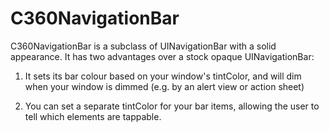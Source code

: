C360NavigationBar
=================

C360NavigationBar is a subclass of UINavigationBar with a solid appearance.  It has two advantages over a stock opaque UINavigationBar:

1. It sets its bar colour based on your window's tintColor, and will dim when your window is dimmed (e.g. by an alert view or action sheet)

2. You can set a separate tintColor for your bar items, allowing the user to tell which elements are tappable.
